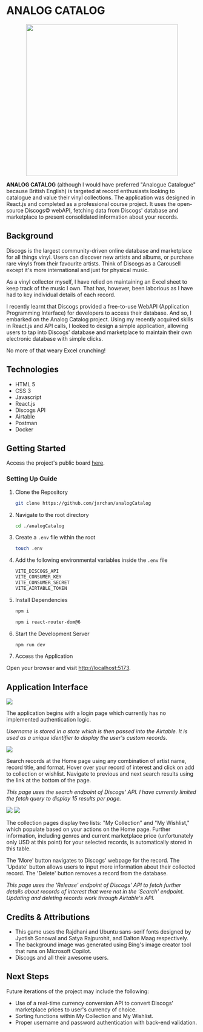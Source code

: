# ANALOG CATALOG

<img src="./images/App-Logo.png" width="400px" height="400px" style="display: block; margin-left: auto; margin-right: auto;" />

**ANALOG CATALOG** (although I would have preferred "Analogue Catalogue" because British English) is targeted at record enthusiasts looking to catalogue and value their vinyl collections. The application was designed in React.js and completed as a professional course project. It uses the open-source Discogs© webAPI, fetching data from Discogs' database and marketplace to present consolidated information about your records.

## Background

Discogs is the largest community-driven online database and marketplace for all things vinyl. Users can discover new artists and albums, or purchase rare vinyls from their favourite artists. Think of Discogs as a Carousell except it's more international and just for physical music.

As a vinyl collector myself, I have relied on maintaining an Excel sheet to keep track of the music I own. That has, however, been laborious as I have had to key individual details of each record.

I recently learnt that Discogs provided a free-to-use WebAPI (Application Programming Interface) for developers to access their database. And so, I embarked on the Analog Catalog project. Using my recently acquired skills in React.js and API calls, I looked to design a simple application, allowing users to tap into Discogs' database and marketplace to maintain their own electronic database with simple clicks.

No more of that weary Excel crunching!

## Technologies

- HTML 5
- CSS 3
- Javascript
- React.js
- Discogs API
- Airtable
- Postman
- Docker

## Getting Started

Access the project's public board [here](https://github.com/users/jxrchan/projects/1).

### Setting Up Guide

1. Clone the Repository

    ```bash
    git clone https://github.com/jxrchan/analogCatalog
    ```

2. Navigate to the root directory

    ```bash
    cd ./analogCatalog
    ```

3. Create a `.env` file within the root

    ```bash
    touch .env
    ```

4. Add the following environmental variables inside the `.env` file

    ```bash
    VITE_DISCOGS_API
    VITE_CONSUMER_KEY
    VITE_CONSUMER_SECRET
    VITE_AIRTABLE_TOKEN
    ```

5. Install Dependencies

    ```bash
    npm i
    ```

    ```bash
    npm i react-router-dom@6
    ```

6. Start the Development Server

    ```bash
    npm run dev
    ```

7. Access the Application

Open your browser and visit [http://localhost:5173](http://localhost:5173).

## Application Interface

<img src="./images/login_page.png">

The application begins with a login page which currently has no implemented authentication logic.

*Username is stored in a state which is then passed into the Airtable. It is used as a unique identifier to display the user's custom records.*

<img src="./images/search_page.png">

Search records at the Home page using any combination of artist name, record title, and format. Hover over your record of interest and click on add to collection or wishlist. Navigate to previous and next search results using the link at the bottom of the page.

*This page uses the search endpoint of Discogs' API. I have currently limited the fetch query to display 15 results per page.*

<img src="./images/collection_page.png">
<img src="./images/update_modal.png">

The collection pages display two lists: "My Collection" and "My Wishlist," which populate based on your actions on the Home page. Further information, including genres and current marketplace price (unfortunately only USD at this point) for your selected records, is automatically stored in this table.

The 'More' button navigates to Discogs' webpage for the record. The 'Update' button allows users to input more information about their collected record. The 'Delete' button removes a record from the database.

*This page uses the 'Release' endpoint of Discogs' API to fetch further details about records of interest that were not in the 'Search' endpoint. Updating and deleting records work through Airtable's API.*

## Credits & Attributions

- This game uses the Rajdhani and Ubuntu sans-serif fonts designed by Jyotish Sonowal and Satya Rajpurohit, and Dalton Maag respectively.
- The background image was generated using Bing's image creator tool that runs on Microsoft Copilot.
- Discogs and all their awesome users.

## Next Steps

Future iterations of the project may include the following:

- Use of a real-time currency conversion API to convert Discogs' marketplace prices to user's currency of choice.
- Sorting functions within My Collection and My Wishlist.
- Proper username and password authentication with back-end validation.
